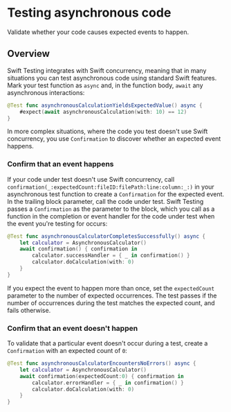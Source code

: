 # Testing asynchronous code

<!--
This source file is part of the Swift.org open source project

Copyright (c) 2024 Apple Inc. and the Swift project authors
Licensed under Apache License v2.0 with Runtime Library Exception

See https://swift.org/LICENSE.txt for license information
See https://swift.org/CONTRIBUTORS.txt for Swift project authors
-->

Validate whether your code causes expected events to happen.

## Overview

Swift Testing integrates with Swift concurrency, meaning that in many situations you can test asynchronous code using standard Swift features.
Mark your test function as `async` and, in the function body, `await` any asynchronous interactions:

```swift
@Test func asynchronousCalculationYieldsExpectedValue() async {
    #expect(await asynchronousCalculation(with: 10) == 12)
}
```

In more complex situations, where the code you test doesn't use Swift concurrency, you use ``Confirmation`` to discover whether an expected event happens.

### Confirm that an event happens

If your code under test doesn't use Swift concurrency, call ``confirmation(_:expectedCount:fileID:filePath:line:column:_:)`` in your asynchronous test function to create a `Confirmation` for the expected event.
In the trailing block parameter, call the code under test.
Swift Testing passes a `Confirmation` as the parameter to the block, which you call as a function in the completion or event handler for the code under test when the event you're testing for occurs:

```swift
@Test func asynchronousCalculatorCompletesSuccessfully() async {
    let calculator = AsynchronousCalculator()
    await confirmation() { confirmation in
        calculator.successHandler = { _ in confirmation() }
        calculator.doCalculation(with: 0)
    }
}
```

If you expect the event to happen more than once, set the `expectedCount` parameter to the number of expected occurrences.
The test passes if the number of occurrences during the test matches the expected count, and fails otherwise.

### Confirm that an event doesn't happen

To validate that a particular event doesn't occur during a test, create a `Confirmation` with an expected count of `0`:

```swift
@Test func asynchronousCalculatorEncountersNoErrors() async {
    let calculator = AsynchronousCalculator()
    await confirmation(expectedCount:0) { confirmation in
        calculator.errorHandler = { _ in confirmation() }
        calculator.doCalculation(with: 0)
    }
}
```